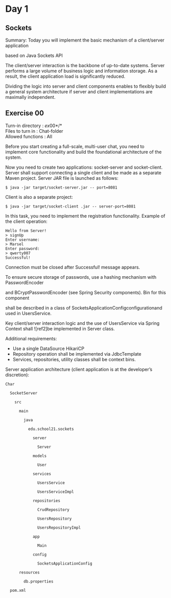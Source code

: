 # Day 1

## Sockets

Summary: Today you will implement the basic mechanism of a client/server application

based on Java Sockets API

The client/server interaction is the backbone of up-to-date systems. Server performs a large volume of business logic and information storage. As a result, the client application load is significantly reduced.

Dividing the logic into server and client components enables to flexibly build a general system architecture if server and client implementations are maximally independent.

## Exercise 00 
Turn-in directory : *ex*00*/* \
Files to turn in : Chat-folder \
Allowed functions : All

Before you start creating a full-scale, multi-user chat, you need to implement core functionality and build the foundational architecture of the system.

Now you need to create two applications: socket-server and socket-client. Server shall support connecting a single client and be made as a separate Maven project. Server JAR file is launched as follows:

`$ java -jar target/socket-server.jar -- port=8081`

Client is also a separate project:

`$ java -jar target/socket-client .jar -- server-port=8081`

In this task, you need to implement the registration functionality. Example of the client operation:

    Hello from Server!
    > signUp
    Enter username:
    > Marsel
    Enter password:
    > qwerty007
    Successful!

Connection must be closed after Successful! message appears.

To ensure secure storage of passwords, use a hashing mechanism with PasswordEncoder

and BCryptPasswordEncoder (see Spring Security components). Bin for this component

shall be described in a class of SocketsApplicationConfigconfigurationand used in UsersService.

Key client/server interaction logic and the use of UsersService via Spring Context shall ![ref2]be implemented in Server class.

Additional requirements:

- Use a single DataSource HikariCP
- Repository operation shall be implemented via JdbcTemplate
- Services, repositories, utility classes shall be context bins.

Server application architecture (client application is at the developer’s discretion):

    Char
    
      SocketServer
    
        src
    
          main
    
            java
    
              edu.school21.sockets
    
                server
    
                  Server
    
                models
    
                  User
    
                services
    
                  UsersService
                  
                  UsersServiceImpl
    
                repositories
    
                  CrudRepository
                  
                  UsersRepository
                  
                  UsersRepositoryImpl
    
                app
    
                  Main
    
                config
    
                  SocketsApplicationConfig
    
          resources
    
            db.properties
    
      pom.xml
